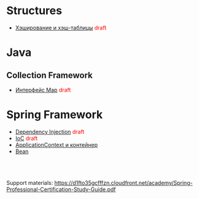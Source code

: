 # Structures
* [Хэширование и хэш-таблицы](./StructuresAndData/Hashing.md) <span style="color:red">draft</span>

# Java

## Collection Framework
* [Интерфейс Map](./Java/Map.md) <span style="color:red">draft</span>

# Spring Framework
* [Dependency Injection](./SpringFramework/DependencyInjection.md) <span style="color:red">draft</span>
* [IoC](./SpringFramework/IoC.md) <span style="color:red">draft</span>
* [ApplicationContext и контейнер](./SpringFramework/ApplicationContext.md)
* [Bean](./SpringFramework/Bean.md)

\
\
\
Support materials: 
https://d1fto35gcfffzn.cloudfront.net/academy/Spring-Professional-Certification-Study-Guide.pdf

